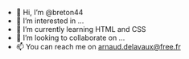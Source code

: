 - 👋 Hi, I’m @breton44
- 👀 I’m interested in ...
- 🌱 I’m currently learning HTML and CSS
- 💞️ I’m looking to collaborate on ...
- 📫 You can reach me on arnaud.delavaux@free.fr

<!---
breton44/breton44 is a ✨ special ✨ repository because its `README.md` (this file) appears on your GitHub profile.
You can click the Preview link to take a look at your changes.
--->
